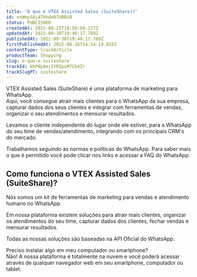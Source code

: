 ```yaml
---
title: 'O que é VTEX Assisted Sales (SuiteShare)?'
id: onWmyS8j4Thhde67UBBsB
status: PUBLISHED
createdAt: 2022-08-25T18:50:09.227Z
updatedAt: 2022-09-30T19:46:17.789Z
publishedAt: 2022-09-30T19:46:17.789Z
firstPublishedAt: 2022-08-26T14:14:19.016Z
contentType: trackArticle
productTeam: Shopping
slug: o-que-e-suiteshare
trackId: khP0p8mjIYRIpvM7Cb4Zr
trackSlugPT: suiteshare
---
```


VTEX Assisted Sales (SuiteShare) é uma plataforma de marketing para WhatsApp.  
Aqui, você consegue atrair mais clientes para o WhatsApp da sua empresa, capturar dados dos seus clientes e integrar com ferramentas de vendas, organizar o seu atendimentos e mensurar resultados.

Levamos o cliente independente do lugar onde ele estiver, para o WhatsApp do seu time de vendas/atendimento, integrando com os principais CRM's do mercado.

Trabalhamos seguindo as normas e políticas do WhatsApp. Para saber mais o que é permitido você pode clicar nos links e acessar a FAQ do WhatsApp.

## Como funciona o VTEX Assisted Sales (SuiteShare)?

Nós somos um kit de ferramentas de marketing para vendas e atendimento humano no WhatsApp.

Em nossa plataforma existem soluções para atrair mais clientes, organizar os atendimentos do seu time, capturar dados dos clientes, fechar vendas e mensurar resultados.

Todas as nossas soluções são baseadas na API Oficial do WhatsApp.

Preciso instalar algo em meu computador ou smartphone?  
Não! A nossa plataforma é totalmente na nuvem e você poderá acessar através de qualquer navegador web em seu smartphone, computador ou tablet.
